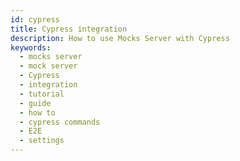 ```yaml
---
id: cypress
title: Cypress integration
description: How to use Mocks Server with Cypress
keywords:
  - mocks server
  - mock server
  - Cypress
  - integration
  - tutorial
  - guide
  - how to
  - cypress commands
  - E2E
  - settings
---
```

